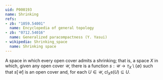 ```yaml
---
uid: P000193
name: Shrinking
refs:
- zb: "1059.54001"
  name: Encyclopedia of general topology
- zb: "0712.54016"
  name: Generalized paracompactness (Y. Yasui)
- wikipedia: Shrinking_space
  name: Shrinking space
---
```


A space in which every open cover admits a shrinking; that is, a space $X$ in which, given any open cover $\mathscr U$, there is a function $s : \mathscr U \to \tau_X \setminus \{\emptyset\}$ such that $s[\mathscr U]$ is an open cover and, for each $U \in \mathscr U$, $\mathrm{cl}_X s(U) \subseteq U$.